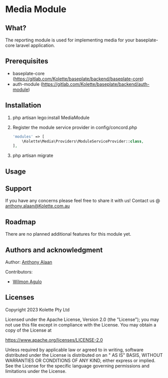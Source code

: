 # Media Module

## What?

The reporting module is used for implementing media for your baseplate-core laravel application.

## Prerequisites

* baseplate-core (https://gitlab.com/Kolette/baseplate/backend/baseplate-core)
* auth-module (https://gitlab.com/Kolette/baseplate/backend/auth-module)

## Installation

1. php artisan lego:install MediaModule
2. Register the module service provider in config/concord.php
    ```php
    'modules' => [
        \Kolette\Media\Providers\ModuleServiceProvider::class,
    ],
    ```

3. php artisan migrate

## Usage

## Support

If you have any concerns please feel free to share it with us! Contact us
@ [anthony.alaan@Kolette.com.au](mailto:anthony.alaan@Kolette.com.au)

## Roadmap

There are no planned additional features for this module yet.

## Authors and acknowledgment

Author: [Anthony Alaan](mailto:anthony.alaan@Kolette.com.au)

Contributors:

- [Wilmon Agulo](mailto:wilmon.agulo@Kolette.com.au)

## Licenses

Copyright 2023 Kolette Pty Ltd

Licensed under the Apache License, Version 2.0 (the "License"); you may not use this file except in compliance with the
License. You may
obtain a copy of the License at

https://www.apache.org/licenses/LICENSE-2.0

Unless required by applicable law or agreed to in writing, software distributed under the License is distributed on an "
AS IS" BASIS,
WITHOUT WARRANTIES OR CONDITIONS OF ANY KIND, either express or implied. See the License for the specific language
governing permissions and
limitations under the License.

